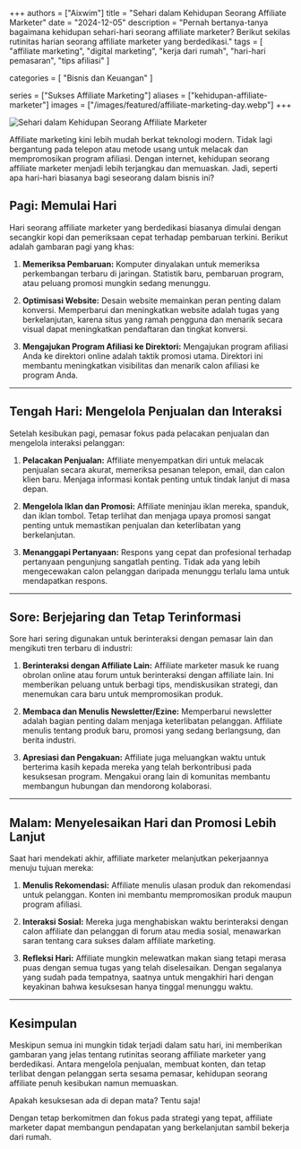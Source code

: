 +++
authors = ["Aixwim"]
title = "Sehari dalam Kehidupan Seorang Affiliate Marketer"
date = "2024-12-05"
description = "Pernah bertanya-tanya bagaimana kehidupan sehari-hari seorang affiliate marketer? Berikut sekilas rutinitas harian seorang affiliate marketer yang berdedikasi."
tags = [
  "affiliate marketing",
  "digital marketing",
  "kerja dari rumah",
  "hari-hari pemasaran",
  "tips afiliasi"
]

categories = [
  "Bisnis dan Keuangan"
]

series = ["Sukses Affiliate Marketing"]
aliases = ["kehidupan-affiliate-marketer"]
images = ["/images/featured/affiliate-marketing-day.webp"]
+++

![Sehari dalam Kehidupan Seorang Affiliate Marketer]( /images/featured/affiliate-marketing-day.webp)

Affiliate marketing kini lebih mudah berkat teknologi modern. Tidak lagi bergantung pada telepon atau metode usang untuk melacak dan mempromosikan program afiliasi. Dengan internet, kehidupan seorang affiliate marketer menjadi lebih terjangkau dan memuaskan. Jadi, seperti apa hari-hari biasanya bagi seseorang dalam bisnis ini?

<!--more-->

## Pagi: Memulai Hari

Hari seorang affiliate marketer yang berdedikasi biasanya dimulai dengan secangkir kopi dan pemeriksaan cepat terhadap pembaruan terkini. Berikut adalah gambaran pagi yang khas:

1. **Memeriksa Pembaruan:** Komputer dinyalakan untuk memeriksa perkembangan terbaru di jaringan. Statistik baru, pembaruan program, atau peluang promosi mungkin sedang menunggu.

2. **Optimisasi Website:** Desain website memainkan peran penting dalam konversi. Memperbarui dan meningkatkan website adalah tugas yang berkelanjutan, karena situs yang ramah pengguna dan menarik secara visual dapat meningkatkan pendaftaran dan tingkat konversi.

3. **Mengajukan Program Afiliasi ke Direktori:** Mengajukan program afiliasi Anda ke direktori online adalah taktik promosi utama. Direktori ini membantu meningkatkan visibilitas dan menarik calon afiliasi ke program Anda.

---

## Tengah Hari: Mengelola Penjualan dan Interaksi

Setelah kesibukan pagi, pemasar fokus pada pelacakan penjualan dan mengelola interaksi pelanggan:

1. **Pelacakan Penjualan:** Affiliate menyempatkan diri untuk melacak penjualan secara akurat, memeriksa pesanan telepon, email, dan calon klien baru. Menjaga informasi kontak penting untuk tindak lanjut di masa depan.

2. **Mengelola Iklan dan Promosi:** Affiliate meninjau iklan mereka, spanduk, dan iklan tombol. Tetap terlihat dan menjaga upaya promosi sangat penting untuk memastikan penjualan dan keterlibatan yang berkelanjutan.

3. **Menanggapi Pertanyaan:** Respons yang cepat dan profesional terhadap pertanyaan pengunjung sangatlah penting. Tidak ada yang lebih mengecewakan calon pelanggan daripada menunggu terlalu lama untuk mendapatkan respons.

---

## Sore: Berjejaring dan Tetap Terinformasi

Sore hari sering digunakan untuk berinteraksi dengan pemasar lain dan mengikuti tren terbaru di industri:

1. **Berinteraksi dengan Affiliate Lain:** Affiliate marketer masuk ke ruang obrolan online atau forum untuk berinteraksi dengan affiliate lain. Ini memberikan peluang untuk berbagi tips, mendiskusikan strategi, dan menemukan cara baru untuk mempromosikan produk.

2. **Membaca dan Menulis Newsletter/Ezine:** Memperbarui newsletter adalah bagian penting dalam menjaga keterlibatan pelanggan. Affiliate menulis tentang produk baru, promosi yang sedang berlangsung, dan berita industri.

3. **Apresiasi dan Pengakuan:** Affiliate juga meluangkan waktu untuk berterima kasih kepada mereka yang telah berkontribusi pada kesuksesan program. Mengakui orang lain di komunitas membantu membangun hubungan dan mendorong kolaborasi.

---

## Malam: Menyelesaikan Hari dan Promosi Lebih Lanjut

Saat hari mendekati akhir, affiliate marketer melanjutkan pekerjaannya menuju tujuan mereka:

1. **Menulis Rekomendasi:** Affiliate menulis ulasan produk dan rekomendasi untuk pelanggan. Konten ini membantu mempromosikan produk maupun program afiliasi.

2. **Interaksi Sosial:** Mereka juga menghabiskan waktu berinteraksi dengan calon affiliate dan pelanggan di forum atau media sosial, menawarkan saran tentang cara sukses dalam affiliate marketing.

3. **Refleksi Hari:** Affiliate mungkin melewatkan makan siang tetapi merasa puas dengan semua tugas yang telah diselesaikan. Dengan segalanya yang sudah pada tempatnya, saatnya untuk mengakhiri hari dengan keyakinan bahwa kesuksesan hanya tinggal menunggu waktu.

---

## Kesimpulan

Meskipun semua ini mungkin tidak terjadi dalam satu hari, ini memberikan gambaran yang jelas tentang rutinitas seorang affiliate marketer yang berdedikasi. Antara mengelola penjualan, membuat konten, dan tetap terlibat dengan pelanggan serta sesama pemasar, kehidupan seorang affiliate penuh kesibukan namun memuaskan.

Apakah kesuksesan ada di depan mata? Tentu saja!

Dengan tetap berkomitmen dan fokus pada strategi yang tepat, affiliate marketer dapat membangun pendapatan yang berkelanjutan sambil bekerja dari rumah.

